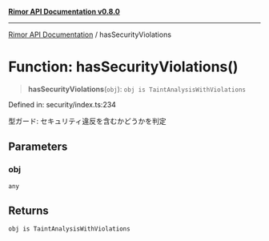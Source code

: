 [**Rimor API Documentation v0.8.0**](../README.md)

***

[Rimor API Documentation](../globals.md) / hasSecurityViolations

# Function: hasSecurityViolations()

> **hasSecurityViolations**(`obj`): `obj is TaintAnalysisWithViolations`

Defined in: security/index.ts:234

型ガード: セキュリティ違反を含むかどうかを判定

## Parameters

### obj

`any`

## Returns

`obj is TaintAnalysisWithViolations`
